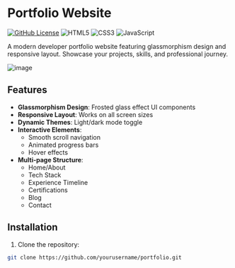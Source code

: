 # Portfolio Website

[![GitHub License](https://img.shields.io/badge/license-MIT-blue.svg)](https://github.com/yourusername/your-repo/blob/main/LICENSE)
![HTML5](https://img.shields.io/badge/HTML5-E34F26?logo=html5&logoColor=white)
![CSS3](https://img.shields.io/badge/CSS3-1572B6?logo=css3&logoColor=white)
![JavaScript](https://img.shields.io/badge/JavaScript-F7DF1E?logo=javascript&logoColor=black)

A modern developer portfolio website featuring glassmorphism design and responsive layout. Showcase your projects, skills, and professional journey.

![image](https://github.com/user-attachments/assets/6d3c9f43-a6fa-408a-96f5-f4082528db2f)


## Features

- **Glassmorphism Design**: Frosted glass effect UI components
- **Responsive Layout**: Works on all screen sizes
- **Dynamic Themes**: Light/dark mode toggle
- **Interactive Elements**: 
  - Smooth scroll navigation
  - Animated progress bars
  - Hover effects
- **Multi-page Structure**:
  - Home/About
  - Tech Stack
  - Experience Timeline
  - Certifications
  - Blog
  - Contact

## Installation

1. Clone the repository:
```bash
git clone https://github.com/yourusername/portfolio.git
